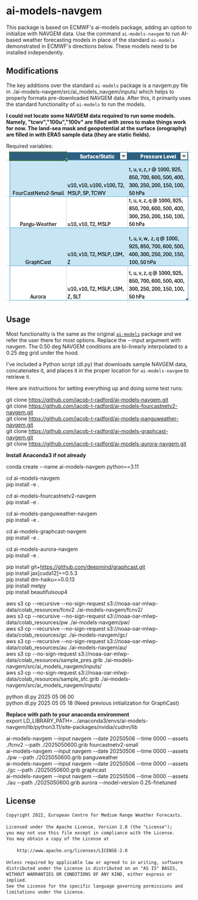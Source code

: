 # ai-models-navgem

This package is based on ECMWF's ai-models package, adding an option to initialize with NAVGEM data. Use the command `ai-models-navgem` to run AI-based weather forecasting models in place of the standard `ai-models` demonstrated in ECMWF's directions below. These models need to be installed independently.

## Modifications

The key additions over the standard `ai-models` package is a navgem.py file in ./ai-models-navgem/src/ai_models_navgem/inputs/ which helps to properly formats pre-downloaded NAVGEM data. After this, it primarily uses the standard functionality of `ai-models` to run the models.

**I could not locate some NAVGEM data required to run some models. Namely, "tcwv","100u","100v" are filled with zeros to make things work for now. The land-sea mask and geopotential at the surface (orography) are filled in with ERA5 sample data (they are static fields).** 

Required variables:  
![Required Variables](screenshot.png)

## Usage

Most functionality is the same as the original [`ai-models`](https://github.com/ecmwf-lab/ai-models) package and we refer the user there for most options. Replace the --input argument with navgem. The 0.50 deg NAVGEM conditions are bi-linearly interpolated to a 0.25 deg grid under the hood.

I've included a Python script (dl.py) that downloads sample NAVGEM data, concatenates it, and places it in the proper location for `ai-models-navgem` to retrieve it.

Here are instructions for setting everything up and doing some test runs:

git clone https://github.com/jacob-t-radford/ai-models-navgem.git  
git clone https://github.com/jacob-t-radford/ai-models-fourcastnetv2-navgem.git  
git clone https://github.com/jacob-t-radford/ai-models-panguweather-navgem.git  
git clone https://github.com/jacob-t-radford/ai-models-graphcast-navgem.git  
git clone https://github.com/jacob-t-radford/ai-models-aurora-navgem.git  

**Install Anaconda3 if not already**

conda create --name ai-models-navgem python==3.11  

cd ai-models-navgem  
pip install -e .  

cd ai-models-fourcastnetv2-navgem  
pip install -e .  

cd ai-models-panguweather-navgem  
pip install -e .  

cd ai-models-graphcast-navgem  
pip install -e .  

cd ai-models-aurora-navgem  
pip install -e .  

pip install git+https://github.com/deepmind/graphcast.git  
pip install jax[cuda12]==0.5.3  
pip install dm-haiku==0.0.13  
pip install metpy  
pip install beautifulsoup4  

aws s3 cp --recursive --no-sign-request s3://noaa-oar-mlwp-data/colab_resources/fcnv2 ./ai-models-navgem/fcnv2/  
aws s3 cp --recursive --no-sign-request s3://noaa-oar-mlwp-data/colab_resources/pw ./ai-models-navgem/pw/  
aws s3 cp --recursive --no-sign-request s3://noaa-oar-mlwp-data/colab_resources/gc ./ai-models-navgem/gc/  
aws s3 cp --recursive --no-sign-request s3://noaa-oar-mlwp-data/colab_resources/au ./ai-models-navgem/au/  
aws s3 cp --no-sign-request s3://noaa-oar-mlwp-data/colab_resources/sample_pres.grib ./ai-models-navgem/src/ai_models_navgem/inputs/  
aws s3 cp --no-sign-request s3://noaa-oar-mlwp-data/colab_resources/sample_sfc.grib ./ai-models-navgem/src/ai_models_navgem/inputs/  

python dl.py 2025 05 06 00  
python dl.py 2025 05 05 18 (Need previous initialization for GraphCast)  


**Replace with path to your anaconda environment**  
export LD_LIBRARY_PATH=.../anaconda3/envs/ai-models-navgem/lib/python3.11/site-packages/nvidia/cudnn/lib  

ai-models-navgem --input navgem --date 20250506 --time 0000 --assets ./fcnv2 --path ./2025050600.grib fourcastnetv2-small  
ai-models-navgem --input navgem --date 20250506 --time 0000 --assets ./pw --path ./2025050600.grib panguweather  
ai-models-navgem --input navgem --date 20250506 --time 0000 --assets ./gc --path ./2025050600.grib graphcast  
ai-models-navgem --input navgem --date 20250506 --time 0000 --assets ./au --path ./2025050600.grib aurora --model-version 0.25-finetuned  

## License

```
Copyright 2022, European Centre for Medium Range Weather Forecasts.

Licensed under the Apache License, Version 2.0 (the "License");
you may not use this file except in compliance with the License.
You may obtain a copy of the License at

    http://www.apache.org/licenses/LICENSE-2.0

Unless required by applicable law or agreed to in writing, software
distributed under the License is distributed on an "AS IS" BASIS,
WITHOUT WARRANTIES OR CONDITIONS OF ANY KIND, either express or implied.
See the License for the specific language governing permissions and
limitations under the License.
